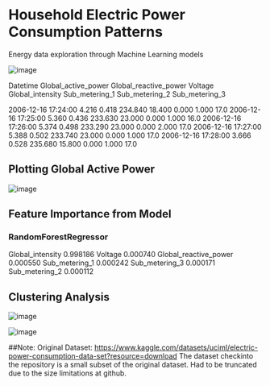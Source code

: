 # Household Electric Power Consumption Patterns
Energy data exploration through Machine Learning models

![image](https://github.com/gyaneshpandey09/energy/assets/13755458/869dbe2e-a82f-4a97-abce-23f3c4020038)

Datetime  Global_active_power	Global_reactive_power	Voltage	Global_intensity	Sub_metering_1	Sub_metering_2	Sub_metering_3
							
2006-12-16 17:24:00  4.216	0.418	234.840	18.400	0.000	1.000	17.0
2006-12-16 17:25:00  5.360	0.436	233.630	23.000	0.000	1.000	16.0
2006-12-16 17:26:00  5.374	0.498	233.290	23.000	0.000	2.000	17.0
2006-12-16 17:27:00  5.388	0.502	233.740	23.000	0.000	1.000	17.0
2006-12-16 17:28:00  3.666	0.528	235.680	15.800	0.000	1.000	17.0

## Plotting Global Active Power
![image](https://github.com/gyaneshpandey09/energy/assets/13755458/175011b5-2c0d-4d1d-b8a4-5d027952efd4)

## Feature Importance from Model
### RandomForestRegressor
Global_intensity         0.998186
Voltage                  0.000740
Global_reactive_power    0.000550
Sub_metering_1           0.000242
Sub_metering_3           0.000171
Sub_metering_2           0.000112

## Clustering Analysis
![image](https://github.com/gyaneshpandey09/energy/assets/13755458/d38fd690-8a4b-4d2b-8fb6-bf3f452bf094)

![image](https://github.com/gyaneshpandey09/energy/assets/13755458/300a4409-9168-4540-9801-675ff8d29cfb)

##Note:
Original Dataset: https://www.kaggle.com/datasets/uciml/electric-power-consumption-data-set?resource=download
The dataset checkinto the repository is a small subset of the original dataset. Had to be truncated due to the size limitations at github. 

